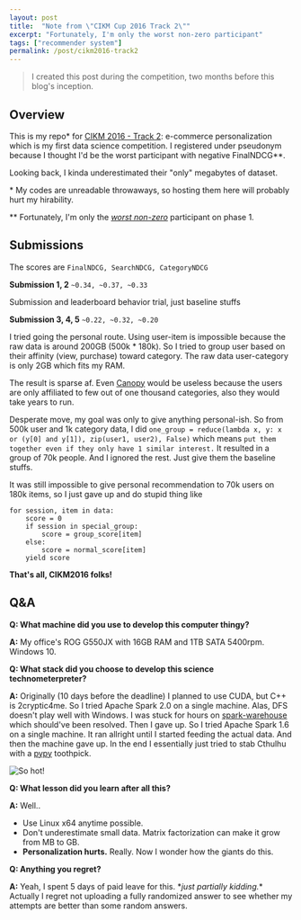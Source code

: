 ```yaml
---
layout: post
title:  "Note from \"CIKM Cup 2016 Track 2\""
excerpt: "Fortunately, I'm only the worst non-zero participant"
tags: ["recommender system"]
permalink: /post/cikm2016-track2
---
```


> I created this post during the competition, two months before this blog's inception.

## Overview

This is my repo* for [CIKM 2016 - Track 2](https://competitions.codalab.org/competitions/11161): e-commerce personalization which is my first data science competition. I registered under pseudonym because I thought I'd be the worst participant with negative FinalNDCG\*\*.

Looking back, I kinda underestimated their "only" megabytes of dataset.

\* My codes are unreadable throwaways, so hosting them here will probably hurt my hirability.

** Fortunately, I'm only the *[worst non-zero](https://competitions.codalab.org/competitions/11161#results)* participant on phase 1.


## Submissions
The scores are `FinalNDCG, SearchNDCG, CategoryNDCG`

**Submission 1, 2** `~0.34, ~0.37, ~0.33`

Submission and leaderboard behavior trial, just baseline stuffs

**Submission 3, 4, 5** `~0.22, ~0.32, ~0.20`

I tried going the personal route. Using user-item is impossible because the raw data is around 200GB (500k * 180k). So I tried to group user based on their affinity (view, purchase) toward category. The raw data user-category is only 2GB which fits my RAM.

The result is sparse af. Even [Canopy](https://en.wikipedia.org/wiki/Canopy_clustering_algorithm) would be useless because the users are only affiliated to few out of one thousand categories, also they would take years to run.

Desperate move, my goal was only to give anything personal-ish. So from 500k user and 1k category data, I did `one_group = reduce(lambda x, y: x or (y[0] and y[1]), zip(user1, user2), False)` which means `put them together even if they only have 1 similar interest.` It resulted in a group of 70k people. And I ignored the rest. Just give them the baseline stuffs.

It was still impossible to give personal recommendation to 70k users on 180k items, so I just gave up and do stupid thing like

```
for session, item in data:
	score = 0
	if session in special_group:
		score = group_score[item]
	else:
		score = normal_score[item]
	yield score
```

**That's all, CIKM2016 folks!**

## Q&A

**Q: What machine did you use to develop this computer thingy?**

**A:** My office's ROG G550JX with 16GB RAM and 1TB SATA 5400rpm. Windows 10.

**Q: What stack did you choose to develop this science technometerpreter?**

**A:** Originally (10 days before the deadline) I planned to use CUDA, but C++ is 2cryptic4me. So I tried Apache Spark 2.0 on a single machine. Alas, DFS doesn't play well with Windows. I was stuck for hours on [spark-warehouse](https://issues.apache.org/jira/browse/SPARK-15034) which should've been resolved. Then I gave up. So I tried Apache Spark 1.6 on a single machine. It ran allright until I started feeding the actual data. And then the machine gave up. In the end I essentially just tried to stab Cthulhu with a [pypy](http://pypy.org/) toothpick.

![So hot!](http://i64.tinypic.com/2gt965v.jpg)

**Q: What lesson did you learn after all this?**

**A:** Well..
    
* Use Linux x64 anytime possible.
* Don't underestimate small data. Matrix factorization can make it grow from MB to GB.
* **Personalization hurts.** Really. Now I wonder how the giants do this.

**Q: Anything you regret?**

**A:** Yeah, I spent 5 days of paid leave for this. \**just partially kidding.*\* Actually I regret not uploading a fully randomized answer to see whether my attempts are better than some random answers.